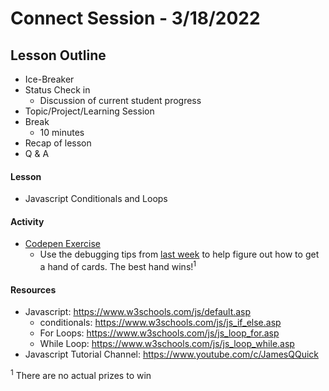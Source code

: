 # Connect Session - 3/18/2022

## Lesson Outline

  * Ice-Breaker
  * Status Check in
    * Discussion of current student progress
  * Topic/Project/Learning Session
  * Break
    * 10 minutes
  * Recap of lesson
  * Q & A

#### Lesson

  * Javascript Conditionals and Loops

#### Activity

  * <a href="https://codepen.io/rockwellwindsor/pen/eYyZpZB" target ="_BLANK">Codepen Exercise</a>
    * Use the debugging tips from <a href="https://github.com/rockwellwindsor/udacity_FEND_connects_sessions/tree/main/friday_group/session_7#lesson" target="_BLANK">last week</a> to help figure out how to get a hand of cards. The best hand wins!<sup>1</sup>

#### Resources

  * Javascript: https://www.w3schools.com/js/default.asp
    * conditionals: https://www.w3schools.com/js/js_if_else.asp
    * For Loops: https://www.w3schools.com/js/js_loop_for.asp
    * While Loop: https://www.w3schools.com/js/js_loop_while.asp
  * Javascript Tutorial Channel: https://www.youtube.com/c/JamesQQuick

<sup>1</sup> There are no actual prizes to win

